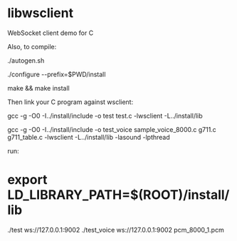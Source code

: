 libwsclient
===========


WebSocket client demo for C

Also, to compile:

./autogen.sh

./configure --prefix=$PWD/install

make && make install

Then link your C program against wsclient: 

 gcc -g -O0 -I../install/include -o test test.c -lwsclient -L../install/lib

 gcc -g -O0 -I../install/include -o test_voice sample_voice_8000.c g711.c g711_table.c -lwsclient -L../install/lib -lasound -lpthread


run:
# export LD_LIBRARY_PATH=$(ROOT)/install/lib
 ./test ws://127.0.0.1:9002
 ./test_voice ws://127.0.0.1:9002 pcm_8000_1.pcm



